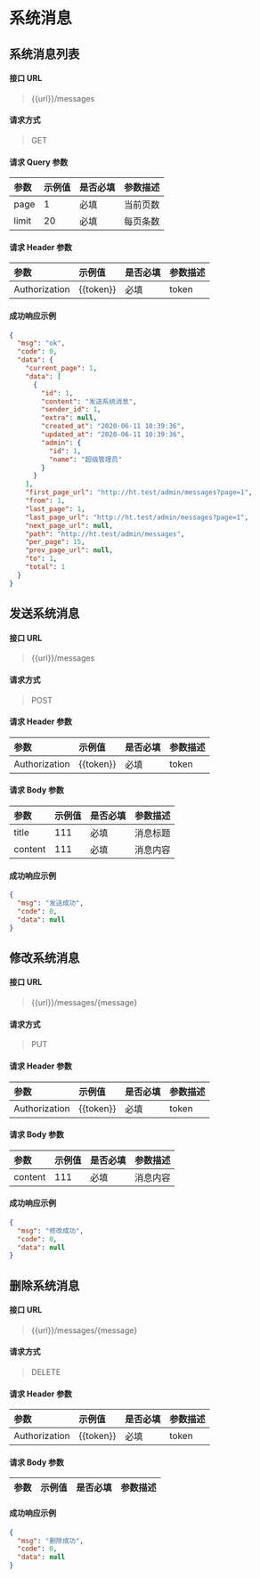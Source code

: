 # 系统消息

## 系统消息列表

#### 接口 URL

> {{url}}/messages

#### 请求方式

> GET

#### 请求 Query 参数

| 参数  | 示例值 | 是否必填 | 参数描述 |
| :---- | :----- | :------- | :------- |
| page  | 1      | 必填     | 当前页数 |
| limit | 20     | 必填     | 每页条数 |

#### 请求 Header 参数

| 参数          | 示例值    | 是否必填 | 参数描述 |
| :------------ | :-------- | :------- | :------- |
| Authorization | {{token}} | 必填     | token    |

#### 成功响应示例

```json
{
  "msg": "ok",
  "code": 0,
  "data": {
    "current_page": 1,
    "data": [
      {
        "id": 1,
        "content": "发送系统消息",
        "sender_id": 1,
        "extra": null,
        "created_at": "2020-06-11 10:39:36",
        "updated_at": "2020-06-11 10:39:36",
        "admin": {
          "id": 1,
          "name": "超级管理员"
        }
      }
    ],
    "first_page_url": "http://ht.test/admin/messages?page=1",
    "from": 1,
    "last_page": 1,
    "last_page_url": "http://ht.test/admin/messages?page=1",
    "next_page_url": null,
    "path": "http://ht.test/admin/messages",
    "per_page": 15,
    "prev_page_url": null,
    "to": 1,
    "total": 1
  }
}
```

## 发送系统消息

#### 接口 URL

> {{url}}/messages

#### 请求方式

> POST

#### 请求 Header 参数

| 参数          | 示例值    | 是否必填 | 参数描述 |
| :------------ | :-------- | :------- | :------- |
| Authorization | {{token}} | 必填     | token    |

#### 请求 Body 参数

| 参数    | 示例值 | 是否必填 | 参数描述 |
| :------ | :----- | :------- | :------- |
| title   | 111    | 必填     | 消息标题 |
| content | 111    | 必填     | 消息内容 |

#### 成功响应示例

```json
{
  "msg": "发送成功",
  "code": 0,
  "data": null
}
```

## 修改系统消息

#### 接口 URL

> {{url}}/messages/{message}

#### 请求方式

> PUT

#### 请求 Header 参数

| 参数          | 示例值    | 是否必填 | 参数描述 |
| :------------ | :-------- | :------- | :------- |
| Authorization | {{token}} | 必填     | token    |

#### 请求 Body 参数

| 参数    | 示例值 | 是否必填 | 参数描述 |
| :------ | :----- | :------- | :------- |
| content | 111    | 必填     | 消息内容 |

#### 成功响应示例

```json
{
  "msg": "修改成功",
  "code": 0,
  "data": null
}
```

## 删除系统消息

#### 接口 URL

> {{url}}/messages/{message}

#### 请求方式

> DELETE

#### 请求 Header 参数

| 参数          | 示例值    | 是否必填 | 参数描述 |
| :------------ | :-------- | :------- | :------- |
| Authorization | {{token}} | 必填     | token    |

#### 请求 Body 参数

| 参数 | 示例值 | 是否必填 | 参数描述 |
| :--- | :----- | :------- | :------- |


#### 成功响应示例

```json
{
  "msg": "删除成功",
  "code": 0,
  "data": null
}
```
